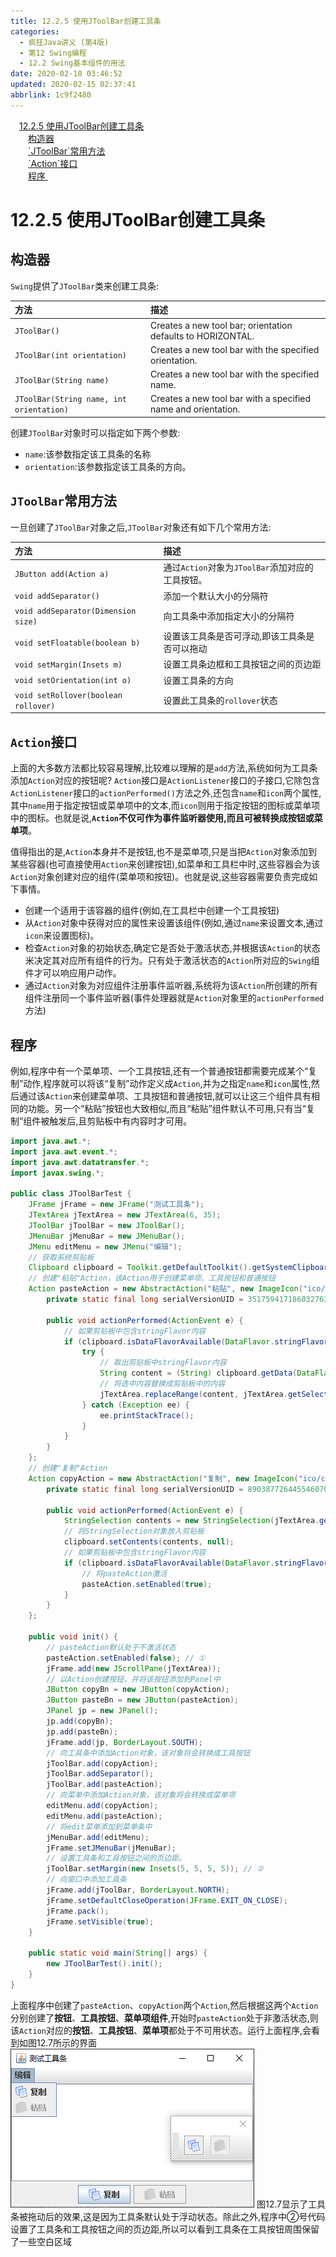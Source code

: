 ```yaml
---
title: 12.2.5 使用JToolBar创建工具条
categories: 
  - 疯狂Java讲义 (第4版)
  - 第12 Swing编程
  - 12.2 Swing基本组件的用法
date: 2020-02-10 03:46:52
updated: 2020-02-15 02:37:41
abbrlink: 1c9f2480
---
```

<div id='my_toc'><a href="/JavaReadingNotes/1c9f2480/#12-2-5-使用JToolBar创建工具条" class="header_1">12.2.5 使用JToolBar创建工具条</a>&nbsp;<br><a href="/JavaReadingNotes/1c9f2480/#构造器" class="header_2">构造器</a>&nbsp;<br><a href="/JavaReadingNotes/1c9f2480/#-JToolBar-常用方法" class="header_2">`JToolBar`常用方法</a>&nbsp;<br><a href="/JavaReadingNotes/1c9f2480/#-Action-接口" class="header_2">`Action`接口</a>&nbsp;<br><a href="/JavaReadingNotes/1c9f2480/#程序" class="header_2">程序 </a>&nbsp;<br></div>
<style>.header_1{margin-left: 1em;}.header_2{margin-left: 2em;}.header_3{margin-left: 3em;}.header_4{margin-left: 4em;}.header_5{margin-left: 5em;}.header_6{margin-left: 6em;}</style>
<!--more-->
<script>if (navigator.platform.search('arm')==-1){document.getElementById('my_toc').style.display = 'none';}var e,p = document.getElementsByTagName('p');while (p.length>0) {e = p[0];e.parentElement.removeChild(e);}</script>

<!--end-->
# 12.2.5 使用JToolBar创建工具条
## 构造器
`Swing`提供了`JToolBar`类来创建工具条:

|方法|描述|
|:--|:--|
|`JToolBar()`|Creates a new tool bar; orientation defaults to HORIZONTAL.|
|`JToolBar(int orientation)`|Creates a new tool bar with the specified orientation.|
|`JToolBar(String name)`|Creates a new tool bar with the specified name.|
|`JToolBar(String name, int orientation)`|Creates a new tool bar with a specified name and orientation.|

创建`JToolBar`对象时可以指定如下两个参数:
- `name`:该参数指定该工具条的名称
- `orientation`:该参数指定该工具条的方向。

## `JToolBar`常用方法
一旦创建了`JToolBar`对象之后,`JToolBar`对象还有如下几个常用方法:

|方法|描述|
|:--|:--|
|`JButton add(Action a)`|通过`Action`对象为`JToolBar`添加对应的工具按钮。|
|`void addSeparator()`|添加一个默认大小的分隔符|
|`void addSeparator(Dimension size)`|向工具条中添加指定大小的分隔符|
|`void setFloatable(boolean b)`|设置该工具条是否可浮动,即该工具条是否可以拖动|
|`void setMargin(Insets m)`|设置工具条边框和工具按钮之间的页边距|
|`void setOrientation(int o)`|设置工具条的方向|
|`void setRollover(boolean rollover)`|设置此工具条的`rollover`状态|

## `Action`接口
上面的大多数方法都比较容易理解,比较难以理解的是`add`方法,系统如何为工具条添加`Action`对应的按钮呢?
`Action`接口是`ActionListener`接口的子接口,它除包含`ActionListener`接口的`actionPerformed()`方法之外,还包含`name`和`icon`两个属性,其中`name`用于指定按钮或菜单项中的文本,而`icon`则用于指定按钮的图标或菜单项中的图标。也就是说,**`Action`不仅可作为事件监听器使用,而且可被转换成按钮或菜单项**。

值得指出的是,`Action`本身并不是按钮,也不是菜单项,只是当把`Action`对象添加到某些容器(也可直接使用`Action`来创建按钮),如菜单和工具栏中时,这些容器会为该`Action`对象创建对应的组件(菜单项和按钮)。也就是说,这些容器需要负责完成如下事情。
- 创建一个适用于该容器的组件(例如,在工具栏中创建一个工具按钮)
- 从`Action`对象中获得对应的属性来设置该组件(例如,通过`name`来设置文本,通过`icon`来设置图标)。
- 检查`Action`对象的初始状态,确定它是否处于激活状态,并根据该`Action`的状态米决定其对应所有组件的行为。只有处于激活状态的`Action`所对应的`Swing`组件才可以响应用户动作。
- 通过`Action`对象为对应组件注册事件监听器,系统将为该`Action`所创建的所有组件注册同一个事件监听器(事件处理器就是`Action`对象里的`actionPerformed`方法)

## 程序 
例如,程序中有一个菜单项、一个工具按钮,还有一个普通按钮都需要完成某个“复制”动作,程序就可以将该“复制”动作定义成`Action`,并为之指定`name`和`icon`属性,然后通过该`Action`来创建菜单项、工具按钮和普通按钮,就可以让这三个组件具有相同的功能。另一个“粘贴”按钮也大致相似,而且“粘贴”组件默认不可用,只有当“复制”组件被触发后,且剪贴板中有内容时才可用。
```java
import java.awt.*;
import java.awt.event.*;
import java.awt.datatransfer.*;
import javax.swing.*;

public class JToolBarTest {
    JFrame jFrame = new JFrame("测试工具条");
    JTextArea jTextArea = new JTextArea(6, 35);
    JToolBar jToolBar = new JToolBar();
    JMenuBar jMenuBar = new JMenuBar();
    JMenu editMenu = new JMenu("编辑");
    // 获取系统剪贴板
    Clipboard clipboard = Toolkit.getDefaultToolkit().getSystemClipboard();
    // 创建"粘贴"Action，该Action用于创建菜单项、工具按钮和普通按钮
    Action pasteAction = new AbstractAction("粘贴", new ImageIcon("ico/paste.png")) {
        private static final long serialVersionUID = 3517594171860327637L;

        public void actionPerformed(ActionEvent e) {
            // 如果剪贴板中包含stringFlavor内容
            if (clipboard.isDataFlavorAvailable(DataFlavor.stringFlavor)) {
                try {
                    // 取出剪贴板中stringFlavor内容
                    String content = (String) clipboard.getData(DataFlavor.stringFlavor);
                    // 将选中内容替换成剪贴板中的内容
                    jTextArea.replaceRange(content, jTextArea.getSelectionStart(), jTextArea.getSelectionEnd());
                } catch (Exception ee) {
                    ee.printStackTrace();
                }
            }
        }
    };
    // 创建"复制"Action
    Action copyAction = new AbstractAction("复制", new ImageIcon("ico/copy.png")) {
        private static final long serialVersionUID = 8903877264455460708L;

        public void actionPerformed(ActionEvent e) {
            StringSelection contents = new StringSelection(jTextArea.getSelectedText());
            // 将StringSelection对象放入剪贴板
            clipboard.setContents(contents, null);
            // 如果剪贴板中包含stringFlavor内容
            if (clipboard.isDataFlavorAvailable(DataFlavor.stringFlavor)) {
                // 将pasteAction激活
                pasteAction.setEnabled(true);
            }
        }
    };

    public void init() {
        // pasteAction默认处于不激活状态
        pasteAction.setEnabled(false); // ①
        jFrame.add(new JScrollPane(jTextArea));
        // 以Action创建按钮，并将该按钮添加到Panel中
        JButton copyBn = new JButton(copyAction);
        JButton pasteBn = new JButton(pasteAction);
        JPanel jp = new JPanel();
        jp.add(copyBn);
        jp.add(pasteBn);
        jFrame.add(jp, BorderLayout.SOUTH);
        // 向工具条中添加Action对象，该对象将会转换成工具按钮
        jToolBar.add(copyAction);
        jToolBar.addSeparator();
        jToolBar.add(pasteAction);
        // 向菜单中添加Action对象，该对象将会转换成菜单项
        editMenu.add(copyAction);
        editMenu.add(pasteAction);
        // 将edit菜单添加到菜单条中
        jMenuBar.add(editMenu);
        jFrame.setJMenuBar(jMenuBar);
        // 设置工具条和工具按钮之间的页边距。
        jToolBar.setMargin(new Insets(5, 5, 5, 5)); // ②
        // 向窗口中添加工具条
        jFrame.add(jToolBar, BorderLayout.NORTH);
        jFrame.setDefaultCloseOperation(JFrame.EXIT_ON_CLOSE);
        jFrame.pack();
        jFrame.setVisible(true);
    }

    public static void main(String[] args) {
        new JToolBarTest().init();
    }
}
```
上面程序中创建了`pasteAction`、`copyAction`两个`Action`,然后根据这两个`Action`分别创建了**按钮**、**工具按钮**、**菜单项组件**,开始时`pasteAction`处于非激活状态,则该`Action`对应的**按钮**、**工具按钮**、**菜单项**都处于不可用状态。运行上面程序,会看到如图12.7所示的界面
![这里有一张图片](https://raw.githubusercontent.com/lanlan2017/images/master/CrazyJavaHandout4/Chapter12/12.2.5/1.png)
图12.7显示了工具条被拖动后的效果,这是因为工具条默认处于浮动状态。除此之外,程序中②号代码设置了工具条和工具按钮之间的页边距,所以可以看到工具条在工具按钮周围保留了一些空白区域
<!-- CrazyJavaHandout4/Chapter12/12.2.5/ -->
